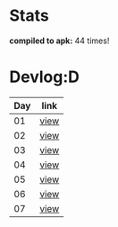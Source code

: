 # Stats
**compiled to apk:** 44 times!

# Devlog:D
|   Day |                                                                       link                                                                        |
| ----- | :-------------------------------------------------------------------------------------------------------------------------------------------------: |
| 01    |                                                             [view](https://www.facebook.com/100083333136200/posts/426182363502865/?mibextid=rS40aB7S9Ucbxw6v)                                                             |
| 02    |                                                             [view](https://www.facebook.com/100083333136200/posts/426675843453517/?mibextid=rS40aB7S9Ucbxw6v)                                                             |
| 03    |                                                             [view](https://www.facebook.com/100083333136200/posts/427439483377153/?mibextid=rS40aB7S9Ucbxw6v)                                                             |
| 04    |                                                             [view](https://www.facebook.com/100083333136200/posts/428840313237070/?mibextid=rS40aB7S9Ucbxw6v)                                                             |
| 05    |                                                             [view](https://www.facebook.com/100083333136200/posts/433400102781091/?mibextid=rS40aB7S9Ucbxw6v)                                                             |
| 06    |                                                             [view](https://www.facebook.com/100083333136200/posts/435417895912645/?mibextid=rS40aB7S9Ucbxw6v)                                                             |
| 07    |                                                             [view](https://www.facebook.com/100083333136200/posts/436149159172852/?mibextid=rS40aB7S9Ucbxw6v)                                                             |
